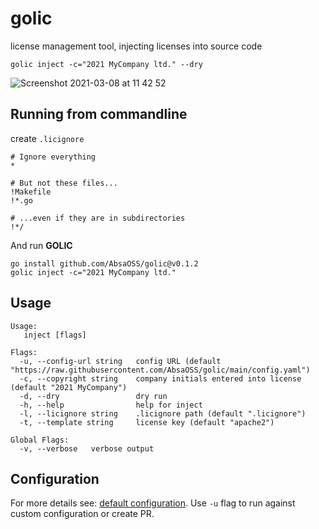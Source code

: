 # golic
license management tool, injecting licenses into source code
```
golic inject -c="2021 MyCompany ltd." --dry
```
![Screenshot 2021-03-08 at 11 42 52](https://user-images.githubusercontent.com/7195836/110310942-6d2f3680-8003-11eb-9540-b2e21b4f2b87.png)


## Running from commandline

create `.licignore`
```shell
# Ignore everything
*

# But not these files...
!Makefile
!*.go

# ...even if they are in subdirectories
!*/
````
And run **GOLIC**
```shell
go install github.com/AbsaOSS/golic@v0.1.2
golic inject -c="2021 MyCompany ltd."
```

## Usage
```
Usage:
   inject [flags]

Flags:
  -u, --config-url string   config URL (default "https://raw.githubusercontent.com/AbsaOSS/golic/main/config.yaml")
  -c, --copyright string    company initials entered into license (default "2021 MyCompany")
  -d, --dry                 dry run
  -h, --help                help for inject
  -l, --licignore string    .licignore path (default ".licignore")
  -t, --template string     license key (default "apache2")

Global Flags:
  -v, --verbose   verbose output
```

## Configuration
For more details see: [default configuration](https://raw.githubusercontent.com/AbsaOSS/golic/main/config.yaml). 
Use `-u` flag to run against custom configuration or create PR. 

